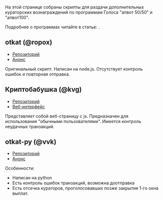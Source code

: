 На этой странице собраны скрипты для раздачи дополнительных кураторских вознаграждений по программам Голоса "апвот 50/50"  и "апвот100".

Подробнее о программах читайте в статье: .

## otkat (@ropox)

* [Репозиторий](https://bitbucket.org/gropox/otkat)
* [Анонс](https://golos.io/ru--golos/@ropox/otkat-skript)

Оригинальный скрипт. Написан на node.js. Отсутствует контроль ошибок и повторная отправка.

## Криптобабушка (@kvg)

* [Репозиторий](https://github.com/kv-gits/cryptobabushka)
* [Веб-интерфейс](https://kv-gits.github.io/cryptobabushka/dist/)

Представляет собой веб-страницу с js. Предназначен для использования "обычными пользователями". Имеется контроль неудачных транзакций.

## otkat-py (@vvk)

* [Репозиторий](https://github.com/bitfag/golos-otkat-py)
* [Анонс](https://golos.io/ru--otkrytyij-kod/@vvk/otkat-py)

Особенности:

* Написан на python
* Есть контроль ошибок транзакций, возможна доотправка
* Есть отсечка кураторов, проголосовавших позже закрытия 1-го окна выплат.